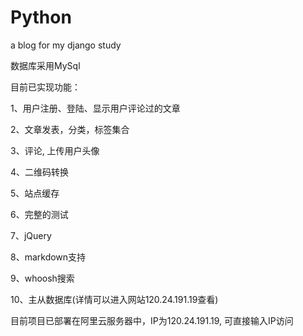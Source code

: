# Python
a blog for my django study

数据库采用MySql

目前已实现功能：

1、用户注册、登陆、显示用户评论过的文章

2、文章发表，分类，标签集合

3、评论, 上传用户头像

4、二维码转换

5、站点缓存

6、完整的测试

7、jQuery

8、markdown支持

9、whoosh搜索

10、主从数据库(详情可以进入网站120.24.191.19查看)

目前项目已部署在阿里云服务器中，IP为120.24.191.19, 可直接输入IP访问
